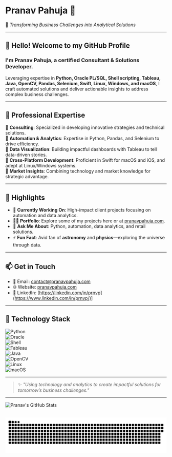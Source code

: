 # Pranav Pahuja 🌟  
🚀 *Transforming Business Challenges into Analytical Solutions*  

---

## 👋 Hello! Welcome to my GitHub Profile

### I'm Pranav Pahuja, a certified Consultant & Solutions Developer.

Leveraging expertise in **Python, Oracle PL/SQL, Shell scripting, Tableau, Java, OpenCV, Pandas, Selenium, Swift, Linux, Windows, and macOS**, I craft automated solutions and deliver actionable insights to address complex business challenges.

---

## 💼 Professional Expertise

🔹 **Consulting**: Specialized in developing innovative strategies and technical solutions.  
🔹 **Automation & Analytics**: Expertise in Python, Pandas, and Selenium to drive efficiency.  
🔹 **Data Visualization**: Building impactful dashboards with Tableau to tell data-driven stories.  
🔹 **Cross-Platform Development**: Proficient in Swift for macOS and iOS, and adept at Linux/Windows systems.  
🔹 **Market Insights**: Combining technology and market knowledge for strategic advantage.

---

## 🌟 Highlights

- 🔭 **Currently Working On**: High-impact client projects focusing on automation and data analytics.  
- 👨‍💻 **Portfolio**: Explore some of my projects here or at [pranavpahuja.com](https://pranavpahuja.com).  
- 💬 **Ask Me About**: Python, automation, data analytics, and retail solutions.  
- ⚡ **Fun Fact**: Avid fan of **astronomy** and **physics**—exploring the universe through data.

---

## 📫 Get in Touch  

- 📧 Email: [contact@pranavpahuja.com](mailto:contact@pranavpahuja.com)  
- 🌐 Website: [pranavpahuja.com](https://pranavpahuja.com)  
- 💼 LinkedIn: [https://linkedin.com/in/prnvp](https://www.linkedin.com/in/prnvp/)]

---

## 🚀 Technology Stack  

![Python](https://img.shields.io/badge/Python-3776AB?style=for-the-badge&logo=python&logoColor=white)  
![Oracle](https://img.shields.io/badge/Oracle-CC2927?style=for-the-badge&logo=oracle&logoColor=white)  
![Shell](https://img.shields.io/badge/Shell_Scripting-5391FE?style=for-the-badge&logo=gnu-bash&logoColor=white)  
![Tableau](https://img.shields.io/badge/Tableau-E97627?style=for-the-badge&logo=tableau&logoColor=white)  
![Java](https://img.shields.io/badge/Java-007396?style=for-the-badge&logo=java&logoColor=white)  
![OpenCV](https://img.shields.io/badge/OpenCV-5C3EE8?style=for-the-badge&logo=opencv&logoColor=white)  
![Linux](https://img.shields.io/badge/Linux-FCC624?style=for-the-badge&logo=linux&logoColor=black)  
![macOS](https://img.shields.io/badge/macOS-000000?style=for-the-badge&logo=apple&logoColor=white)

---

> ✨ *"Using technology and analytics to create impactful solutions for tomorrow’s business challenges."*

---

![Pranav's GitHub Stats](https://github-readme-stats.vercel.app/api?username=pranavpahuja&show_icons=true&theme=radical)

<br clear="both">

<img src="https://raw.githubusercontent.com/pranavpahuja/pranavpahuja/output/snake.svg" alt="Snake animation" />

###
